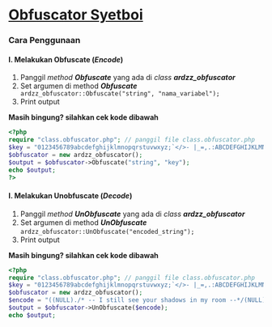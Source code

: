 # [Obfuscator Syetboi](https://github.com/ardzz/Obfuscator)
### Cara Penggunaan
#### I. Melakukan Obfuscate (*Encode*)
1. Panggil *method **Obfuscate*** yang ada di *class **ardzz_obfuscator***
2. Set argumen di method ***Obfuscate*** ` ardzz_obfuscator::Obfuscate("string", "nama_variabel");`
3. Print output

**Masih bingung? silahkan cek kode dibawah**

```php
<?php
require "class.obfuscator.php"; // panggil file class.obfuscator.php
$key = "0123456789abcdefghijklmnopqrstuvwxyz;`</>- |_=,.:ABCDEFGHIJKLMNOPQRSTUVWXYZ\/"; // default key - bisa diganti sendiri
$obfuscator = new ardzz_obfuscator();
$output = $obfuscator->Obfuscate("string", "key");
echo $output;
?>
```
#### I. Melakukan Unobfuscate (*Decode*)
1. Panggil *method **UnObfuscate*** yang ada di *class **ardzz_obfuscator***
2. Set argumen di method ***UnObfuscate*** `ardzz_obfuscator::UnObfuscate("encoded_string");`
3. Print output

**Masih bingung? silahkan cek kode dibawah**

```php
<?php
require "class.obfuscator.php"; // panggil file class.obfuscator.php
$key = "0123456789abcdefghijklmnopqrstuvwxyz;`</>- |_=,.:ABCDEFGHIJKLMNOPQRSTUVWXYZ\/"; // default key - bisa diganti sendiri
$obfuscator = new ardzz_obfuscator();
$encode = "((NULL)./* -- I still see your shadows in my room --*/(NULL)/* -- Jek ruh bayangmu nang kamar -- */.$key/*//*/[14]./*/-*-/*/(NULL)./* -- OH baby i don't understand this --*/(NULL)/* -- OH baby i don't understand this -- */.$key/*//*/[33]./*/-*-/*/(NULL)./* -- You make my heart break --*/(NULL)/* -- You make my heart break -- */.$key/*//*/[10]./*/-*-/*/(NULL)./* -- You make my heart break --*/(NULL)/* -- OH !mine !mine -- */.$key/*//*/[22]./*/-*-/*/(NULL)./* -- Jek ruh bayangmu nang kamar --*/(NULL)/* -- You make my heart break, again -- */.$key/*//*/[25]./*/-*-/*/(NULL)./* -- You make my heart break, again --*/(NULL)/* -- I still see your shadows in my room -- */.$key/*//*/[21]./*/-*-/*/(NULL)./* -- Loving you is danger --*/(NULL)/* -- I feel a-okay -- */.$key/*//*/[14]./*/-*-/*/(NULL))";
$output = $obfuscator->UnObfuscate($encode);
echo $output;
```
